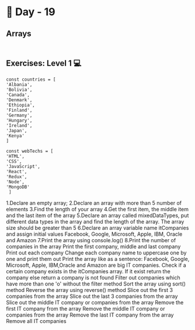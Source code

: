 # 🔖 Day - 19

##  Arrays<br><br>

## Exercises: Level 1 💻

    const countries = [
    'Albania',
    'Bolivia',
    'Canada',
    'Denmark',
    'Ethiopia',
    'Finland',
    'Germany',
    'Hungary',
    'Ireland',
    'Japan',
    'Kenya'
    ]

    const webTechs = [
    'HTML',
    'CSS',
    'JavaScript',
    'React',
    'Redux',
    'Node',
    'MongoDB'
     ]

  1.Declare an empty array;
  2.Declare an array with more than 5 number of elements
  3.Find the length of your array
4.Get the first item, the middle item and the last item of the array
5.Declare an array called mixedDataTypes, put different data types in the array and find the length of the array. The array size should be greater than 5
6.Declare an array variable name itCompanies and assign initial values Facebook, Google, Microsoft, Apple, IBM, Oracle and Amazon
7.Print the array using console.log()
8.Print the number of companies in the array
    Print the first company, middle and last company
    Print out each company
    Change each company name to uppercase one by one and print them out
    Print the array like as a sentence: Facebook, Google, Microsoft, Apple, IBM,Oracle and Amazon are big IT companies.
    Check if a certain company exists in the itCompanies array. If it exist return the company else return a company is not found
    Filter out companies which have more than one 'o' without the filter method
    Sort the array using sort() method
    Reverse the array using reverse() method
    Slice out the first 3 companies from the array
    Slice out the last 3 companies from the array
    Slice out the middle IT company or companies from the array
    Remove the first IT company from the array
    Remove the middle IT company or companies from the array
    Remove the last IT company from the array
    Remove all IT companies


